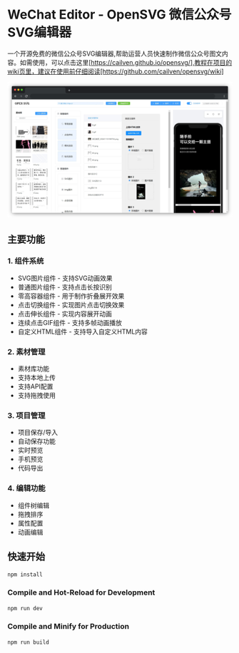 # WeChat Editor - OpenSVG 微信公众号SVG编辑器

一个开源免费的微信公众号SVG编辑器,帮助运营人员快速制作微信公众号图文内容。如需使用，可以点击这里[https://cailven.github.io/opensvg/],教程在项目的wiki页里，建议在使用前仔细阅读[https://github.com/cailven/opensvg/wiki]

![预览图](doc/preview.png)

## 主要功能

### 1. 组件系统
- SVG图片组件 - 支持SVG动画效果
- 普通图片组件 - 支持点击长按识别
- 零高容器组件 - 用于制作折叠展开效果
- 点击切换组件 - 实现图片点击切换效果
- 点击伸长组件 - 实现内容展开动画
- 连续点击GIF组件 - 支持多帧动画播放
- 自定义HTML组件 - 支持导入自定义HTML内容

### 2. 素材管理
- 素材库功能
- 支持本地上传
- 支持API配置
- 支持拖拽使用

### 3. 项目管理
- 项目保存/导入
- 自动保存功能
- 实时预览
- 手机预览
- 代码导出

### 4. 编辑功能
- 组件树编辑
- 拖拽排序
- 属性配置
- 动画编辑

## 快速开始

```sh
npm install
```

### Compile and Hot-Reload for Development

```sh
npm run dev
```

### Compile and Minify for Production

```sh
npm run build
```
